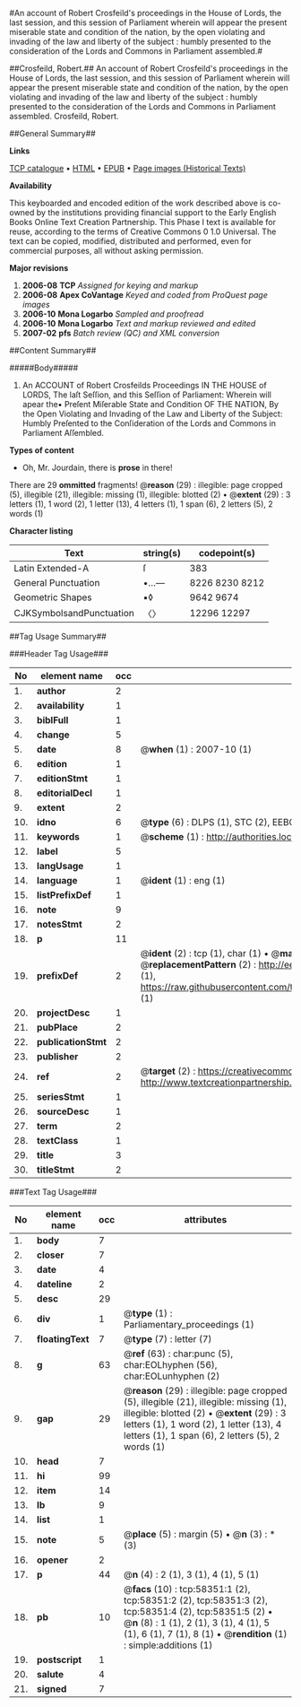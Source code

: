 #An account of Robert Crosfeild's proceedings in the House of Lords, the last session, and this session of Parliament wherein will appear the present miserable state and condition of the nation, by the open violating and invading of the law and liberty of the subject : humbly presented to the consideration of the Lords and Commons in Parliament assembled.#

##Crosfeild, Robert.##
An account of Robert Crosfeild's proceedings in the House of Lords, the last session, and this session of Parliament wherein will appear the present miserable state and condition of the nation, by the open violating and invading of the law and liberty of the subject : humbly presented to the consideration of the Lords and Commons in Parliament assembled.
Crosfeild, Robert.

##General Summary##

**Links**

[TCP catalogue](http://www.ota.ox.ac.uk/tcp/)  • 
[HTML](http://tei.it.ox.ac.uk/tcp/Texts-HTML/free/A69/A69827.html)  • 
[EPUB](http://tei.it.ox.ac.uk/tcp/Texts-EPUB/free/A69/A69827.epub) • 
[Page images (Historical Texts)](https://data.historicaltexts.jisc.ac.uk/view?pubId=eebo-12272914e&pageId=eebo-12272914e-58351-1)

**Availability**

This keyboarded and encoded edition of the
	       work described above is co-owned by the institutions
	       providing financial support to the Early English Books
	       Online Text Creation Partnership. This Phase I text is
	       available for reuse, according to the terms of Creative
	       Commons 0 1.0 Universal. The text can be copied,
	       modified, distributed and performed, even for
	       commercial purposes, all without asking permission.

**Major revisions**

1. __2006-08__ __TCP__ *Assigned for keying and markup*
1. __2006-08__ __Apex CoVantage__ *Keyed and coded from ProQuest page images*
1. __2006-10__ __Mona Logarbo__ *Sampled and proofread*
1. __2006-10__ __Mona Logarbo__ *Text and markup reviewed and edited*
1. __2007-02__ __pfs__ *Batch review (QC) and XML conversion*

##Content Summary##

#####Body#####

1. An ACCOUNT of Robert Crosfeilds Proceedings IN THE HOUSE of LORDS, The laſt Seſſion, and this Seſſion of Parliament: Wherein will apear the▪ Preſent Miſerable State and Condition OF THE NATION, By the Open Violating and Invading of the Law and Liberty of the Subject: Humbly Preſented to the Conſideration of the Lords and Commons in Parliament Aſſembled.

**Types of content**

  * Oh, Mr. Jourdain, there is **prose** in there!

There are 29 **ommitted** fragments! 
 @__reason__ (29) : illegible: page cropped (5), illegible (21), illegible: missing (1), illegible: blotted (2)  •  @__extent__ (29) : 3 letters (1), 1 word (2), 1 letter (13), 4 letters (1), 1 span (6), 2 letters (5), 2 words (1)

**Character listing**


|Text|string(s)|codepoint(s)|
|---|---|---|
|Latin Extended-A|ſ|383|
|General Punctuation|•…—|8226 8230 8212|
|Geometric Shapes|▪◊|9642 9674|
|CJKSymbolsandPunctuation|〈〉|12296 12297|

##Tag Usage Summary##

###Header Tag Usage###

|No|element name|occ|attributes|
|---|---|---|---|
|1.|__author__|2||
|2.|__availability__|1||
|3.|__biblFull__|1||
|4.|__change__|5||
|5.|__date__|8| @__when__ (1) : 2007-10 (1)|
|6.|__edition__|1||
|7.|__editionStmt__|1||
|8.|__editorialDecl__|1||
|9.|__extent__|2||
|10.|__idno__|6| @__type__ (6) : DLPS (1), STC (2), EEBO-CITATION (1), OCLC (1), VID (1)|
|11.|__keywords__|1| @__scheme__ (1) : http://authorities.loc.gov/ (1)|
|12.|__label__|5||
|13.|__langUsage__|1||
|14.|__language__|1| @__ident__ (1) : eng (1)|
|15.|__listPrefixDef__|1||
|16.|__note__|9||
|17.|__notesStmt__|2||
|18.|__p__|11||
|19.|__prefixDef__|2| @__ident__ (2) : tcp (1), char (1)  •  @__matchPattern__ (2) : ([0-9\-]+):([0-9IVX]+) (1), (.+) (1)  •  @__replacementPattern__ (2) : http://eebo.chadwyck.com/downloadtiff?vid=$1&page=$2 (1), https://raw.githubusercontent.com/textcreationpartnership/Texts/master/tcpchars.xml#$1 (1)|
|20.|__projectDesc__|1||
|21.|__pubPlace__|2||
|22.|__publicationStmt__|2||
|23.|__publisher__|2||
|24.|__ref__|2| @__target__ (2) : https://creativecommons.org/publicdomain/zero/1.0/ (1), http://www.textcreationpartnership.org/docs/. (1)|
|25.|__seriesStmt__|1||
|26.|__sourceDesc__|1||
|27.|__term__|2||
|28.|__textClass__|1||
|29.|__title__|3||
|30.|__titleStmt__|2||


###Text Tag Usage###

|No|element name|occ|attributes|
|---|---|---|---|
|1.|__body__|7||
|2.|__closer__|7||
|3.|__date__|4||
|4.|__dateline__|2||
|5.|__desc__|29||
|6.|__div__|1| @__type__ (1) : Parliamentary_proceedings (1)|
|7.|__floatingText__|7| @__type__ (7) : letter (7)|
|8.|__g__|63| @__ref__ (63) : char:punc (5), char:EOLhyphen (56), char:EOLunhyphen (2)|
|9.|__gap__|29| @__reason__ (29) : illegible: page cropped (5), illegible (21), illegible: missing (1), illegible: blotted (2)  •  @__extent__ (29) : 3 letters (1), 1 word (2), 1 letter (13), 4 letters (1), 1 span (6), 2 letters (5), 2 words (1)|
|10.|__head__|7||
|11.|__hi__|99||
|12.|__item__|14||
|13.|__lb__|9||
|14.|__list__|1||
|15.|__note__|5| @__place__ (5) : margin (5)  •  @__n__ (3) : * (3)|
|16.|__opener__|2||
|17.|__p__|44| @__n__ (4) : 2 (1), 3 (1), 4 (1), 5 (1)|
|18.|__pb__|10| @__facs__ (10) : tcp:58351:1 (2), tcp:58351:2 (2), tcp:58351:3 (2), tcp:58351:4 (2), tcp:58351:5 (2)  •  @__n__ (8) : 1 (1), 2 (1), 3 (1), 4 (1), 5 (1), 6 (1), 7 (1), 8 (1)  •  @__rendition__ (1) : simple:additions (1)|
|19.|__postscript__|1||
|20.|__salute__|4||
|21.|__signed__|7||
